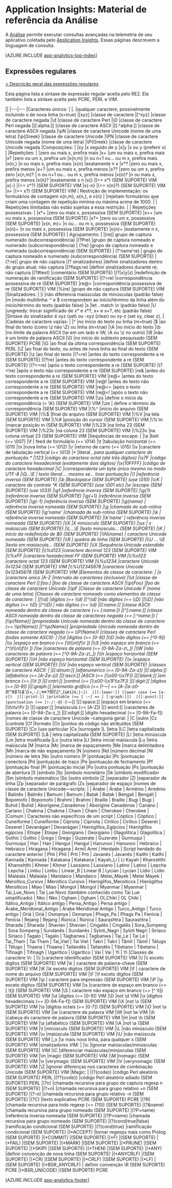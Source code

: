<properties 
	pageTitle="Material de referência da Análise no Application Insights" 
	description="Expressões regulares na Análise, a ferramenta de pesquisa avançada do Application Insights." 
	services="application-insights" 
    documentationCenter=""
	authors="alancameronwills" 
	manager="douge"/>

<tags 
	ms.service="application-insights" 
	ms.workload="tbd" 
	ms.tgt_pltfrm="ibiza" 
	ms.devlang="na" 
	ms.topic="article" 
	ms.date="03/21/2016" 
	ms.author="awills"/>

# Application Insights: Material de referência da Análise

A [Análise](app-analytics.md) permite executar consultas avançadas na telemetria de seu aplicativo coletada pelo [Application Insights](app-insights-overview.md). Essas páginas descrevem a linguagem de consulta.


[AZURE.INCLUDE [app-analytics-top-index](../../includes/app-analytics-top-index.md)]

## Expressões regulares


[> Descrição geral das expressões regulares](https://github.com/google/re2/wiki/Syntax).

Esta página lista a sintaxe de expressão regular aceita pelo RE2. 
Ela também lista a sintaxe aceita pelo PCRE, PERL e VIM.

||
|---|---
|Caracteres únicos: | 
|. |qualquer caractere, possivelmente incluindo o de nova linha (s=true) 
|[xyz] |classe de caractere 
|[^xyz] |classe de caractere negada 
|\\d |classe de caractere Perl 
|\\D |classe de caractere Perl negada 
|[[:alpha:]] |classe de caractere ASCII 
|[[:^alpha:]] |classe de caractere ASCII negada 
|\\pN |classe de caractere Unicode (nome de uma letra) 
|\\p{Greek} |classe de caractere Unicode 
|\\PN |classe de caractere Unicode negada (nome de uma letra) 
|\\P{Greek} |classe de caractere Unicode negada 
|Composições: | 
|xy |x seguido de y 
|x&#124;y |x ou y (preferir x) 
| 
|Repetições: | 
|zero ou mais x, prefira mais 
|x+ |um ou mais x, prefira mais 
|x? |zero ou um x, prefira um 
|x{n,m} |n ou n+1 ou... ou m x, prefira mais 
|x{n,} |n ou mais x, prefira mais 
|x{n} |exatamente n x 
|x*? |zero ou mais x, prefira menos 
|x+? |um ou mais x, prefira menos 
|x?? |zero ou um x, prefira zero 
|x{n,m}? | n ou n+1 ou... ou m x, prefira menos 
|x{n}? |n ou mais x, prefira menos 
|x{n}? |exatamente x n 
|x{} |(== x*) (SEM SUPORTE) VIM 
|x{-} |(== x*?) (SEM SUPORTE) VIM 
|x{-n} |(== x{n}?) (SEM SUPORTE) VIM 
|x= |(== x?) (SEM SUPORTE) VIM 
| Restrição de implementação: os formulários de contagem x{n,m}, x{n,}, e x{n} | 
|rejeitam formulários que criam uma contagem de repetição mínima ou máxima acima de 1000. | 
| Repetições ilimitadas não estão sujeitas a essa restrição. | 
| Repetições possessivas: | 
|x*+ |zero ou mais x, possessiva (SEM SUPORTE) 
|x++ |um ou mais x, possessiva (SEM SUPORTE) 
|x?+ |zero ou um x, possessiva (SEM SUPORTE) 
|x{n, m}+ |n ou... ou m x, possessiva (SEM SUPORTE) 
|x{n}+ |n ou mais x, possessiva (SEM SUPORTE) 
|x{n}+ |exatamente n x, possessiva (SEM SUPORTE) 
| Agrupamento: | 
|(re)| grupo de captura numerado (subcorrespondência) 
|(?P<name>re) |grupo de captura nomeado e numerado (subcorrespondência) 
| (?<name>re) |grupo de captura nomeado e numerado (subcorrespondência) (SEM SUPORTE) 
| (?'name're) | grupo de captura nomeado e numerado (subcorrespondência) (SEM SUPORTE) 
|(?:re)| grupo de não captura 
|(? sinalizadores) |definir sinalizadores dentro do grupo atual; não captura 
|(?flags:re) |definir sinalizadores durante re; não captura 
|(?#text) |comentário (SEM SUPORTE) 
|(?&#124;x&#124;y&#124;z) |redefinição de numeração de ramificação (SEM SUPORTE) 
|(?>re) |correspondência possessiva de re (SEM SUPORTE) 
|re@> |correspondência possessiva de re (SEM SUPORTE) VIM 
|%(re) |grupo de não captura (SEM SUPORTE) VIM 
|Sinalizadores: | 
|i |não diferencia maiúsculas de minúsculas (padrão false) 
|m |modo multilinha: ^ e $ correspondem ao início/término da linha além do início/término do texto (padrão false) 
|s |let . match \\n (padrão false) 
|U |ungreedy: trocar significado de x* e x*?, x+ e x+?, etc (padrão false) 
|Sintaxe do sinalizador é xyz (set) ou -xyz (clear) ou xy-z (set xy, clear z). | 
|Cadeias de caractere vazias: | 
|^ |no início do texto ou linha (m=true) 
|$ |ao final do texto (como \\z não \\Z) ou linha (m=true) 
|\\A |no início do texto 
|\\b |no limite da palavra ASCII (\\w em um lado e \\W, \\A ou \\z no outro)
|\\B |não é um limite de palavra ASCII 
|\\G |no início do subtexto pesquisado (SEM SUPORTE) PCRE 
|\\G |ao final da última correspondência (SEM SUPORTE) PERL 
|\\Z |ao final do texto, ou antes de nova linha ao final do texto (SEM SUPORTE) 
|\\z |ao final do texto 
|(?=re) |antes do texto correspondente a re (SEM SUPORTE) 
|(?!re) |antes do texto correspondente a re (SEM SUPORTE) 
|(?<=re) |após o texto correspondente a re (SEM SUPORTE) 
|(?<!re) |após o texto não correspondente a re (SEM SUPORTE) 
|re& |antes do texto correspondente a re (SEM SUPORTE) VIM 
|re@= |antes do texto correspondente a re (SEM SUPORTE) VIM 
|re@! |antes do texto não correspondente a re (SEM SUPORTE) VIM 
|re@<= |após o texto correspondente a re (SEM SUPORTE) VIM 
|re@<! |após o texto não correspondente a re (SEM SUPORTE) VIM
|\\zs |define o início da correspondência (= \\K) (SEM SUPORTE) VIM 
|\\ze | define o término da correspondência (SEM SUPORTE) VIM 
|\\%^ |início do arquivo (SEM SUPORTE) VIM 
|\\%$ |final do arquivo (SEM SUPORTE) VIM 
|\\%V |na tela (SEM SUPORTE) VIM 
|\\%# |posição do cursor (SEM SUPORTE) VIM 
|\\%'m |marcar posição m (SEM SUPORTE) VIM 
|\\%23l |na linha 23 (SEM SUPORTE) VIM 
|\\%23c |na coluna 23 (SEM SUPORTE) VIM 
|\\%23v |na coluna virtual 23 (SEM SUPORTE) VIM 
|Sequências de escape: | 
|\\a |bell (== \\007) 
|\\f | feed de formulário (== \\014) 
|\\t |tabulação horizontal (== \\011) 
|\\n |nova linha (== \\012) 
|\\r |retorno de carro (== \\015) 
|\\v |caractere de tabulação vertical (== \\013) 
|* |literal *, para qualquer caractere de pontuação * 
|\\123 |código do caractere octal (até três dígitos) 
|\\x7F |código do caractere hexadecimal (exatamente dois dígitos) 
|\\x{10FFFF} |código de caractere hexadecimal 
|\\C |correspondente um byte único mesmo no modo UTF-8 
|\\Q...\\E | texto literal ... mesmo se... tiver pontuação 
|\\1 |referência inversa (SEM SUPORTE) 
|\\b |Backspace (SEM SUPORTE) (use \\010) 
|\\cK | caractere de controle ^K (SEM SUPORTE) (use \\001 etc) 
|\\e |escape (SEM SUPORTE) (use \\033) 
|\\g1 |referência inversa (SEM SUPORTE) 
|\\g{1} |referência inversa (SEM SUPORTE) 
|\\g{+1} |referência inversa (SEM SUPORTE) 
|\\g{-1} |referência inversa (SEM SUPORTE) 
|\\g{name} | referência inversa nomeada (SEM SUPORTE) 
|\\g<name> |chamada de sub-rotina (SEM SUPORTE) 
|\\g'name' |chamada de sub-rotina (SEM SUPORTE) 
|\\k<name> | referência inversa nomeada (SEM SUPORTE) 
|\\k'name' | referência inversa nomeada (SEM SUPORTE) 
|\\lX |X minúsculo (SEM SUPORTE) 
|\\ux | x maiúsculo (SEM SUPORTE) 
|\\L...\\E |texto minúsculo... (SEM SUPORTE) 
|\\K | início da redefinição de $0 (SEM SUPORTE) 
|\\N{name} | caractere Unicode nomeado (SEM SUPORTE) 
|\\R | quebra de linha (SEM SUPORTE) 
|\\U … \\E |texto em maiúscula... (SEM SUPORTE) 
|\\X |Sequência Unicode estendida (SEM SUPORTE) 
|\\%d123 |caractere decimal 123 (SEM SUPORTE) VIM 
|\\%xFF |caractere hexadecimal FF (SEM SUPORTE) VIM 
|\\%o123 |caractere octal 123 (SEM SUPORTE) VIM 
|\\%u1234 |caractere Unicode 0x1234 (SEM SUPORTE) VIM 
|\\%U12345678 |caractere Unicode 0x12345678 (SEM SUPORTE) VIM 
|Elementos de classe de caractere: | 
|x |caractere único 
|A-Z |intervalo de caracteres (inclusive) 
|\\d |classe de caractere Perl 
|[:foo:] |foo de classe de caractere ASCII 
|\\p{Foo} |foo de classe de caractere Unicode 
|\\pF |Classe de caractere Unicode F (nome de uma letra) 
|Classes de caractere nomeado como elementos de classe de caractere: | 
|[\\d] |dígitos (== \\d) 
|[^\\d] |não dígitos (== \\D) 
|[\\D] |não dígitos (== \\D) 
|[^\\D] | não dígitos (== \\d) 
|[[:name:]] |classe ASCII nomeada dentro da classe de caractere (== [:name:]) 
|[^[:name:]] |classe ASCII nomeada dentro da classe de caracteres negada (== [:^name:]) 
|[\\p{Name}] |propriedade Unicode nomeada dentro da classe de caractere (== \\p{Name}) 
|[^\\p{Name}] |propriedade Unicode nomeada dentro da classe de caractere negada (== \\P{Name}) 
|classes de caractere Perl (todas somente ASCII): | 
|\\d |dígitos (== [0-9]) 
|\\D |não dígitos (== [^0-9]) 
|\\s |espaço em branco (== [\\t\\n\\f\\r ]) 
|\\S |não espaço em branco (== [^\\t\\n\\f\\r ]) 
|\\w |caracteres de palavra (== [0-9A-Za-z\_]) 
|\\W |não caracteres de palavra (== [^0-9A-Za-z\_]) 
|\\h |espaço horizontal (SEM SUPORTE) 
|\\H |não espaço horizontal (SEM SUPORTE) 
|\\v |espaço vertical (SEM SUPORTE) 
|\\V |não espaço vertical (SEM SUPORTE) 
|classes de caractere ASCII: | 
|[[:alnum:]] |alfanumérico (== [0-9A-Za-z]) 
|[[:alpha:]] |alfabético (== [A-Za-z]) 
|[[:ascii:]] |ASCII (== [\\x00-\\x7F]) 
|[[:blank:]] |em branco (== [\\t ]) 
|[[:cntrl:]] |control (== [\\x00-\\x1F\\x7F]) 
|[[:digit:]] |dígitos (== [0-9]) 
|[[:graph:]] |elemento gráfico (== [!-~] == [A-Za-z0-9!"#$%&'()*+,-./:;<=>?@[\\]^\_`{&#124;}~]) 
|[[:lower:]] |lower case (== [a-z]) 
|[[:print:]] |printable (== [ -~] == [ [:graph:]]) 
|[[:punct:]] |punctuation (== [!-/:-@[-`{-~]) 
|[[:space:]] |espaço em branco (== [\\t\\n\\v\\f\\r ]) 
|[[:upper:]] |maiúscula (== [A-Z]) 
|[[:word:]] |caracteres de palavra (== [0-9A-Za-z\_]) 
|[[:xdigit:]] |dígito hexadecimal (== [0-9A-Fa-f]) 
|nomes de classe de caractere Unicode –categoria geral: | 
|C |outro 
|Cc |controle 
|Cf |formato 
|Cn |pontos de código não atribuídos (SEM SUPORTE) 
|Co |uso particular 
|Cs |surrogate 
|L |letra 
|LC |letra capitalizada (SEM SUPORTE) 
|L& | letra capitalizada (SEM SUPORTE) 
|Ll |letra minúscula 
|Lm |letra modificada 
|Lo |outra letra 
|Lt |letra inicial maiúscula 
|Lu |letra maiúscula 
|M |marca 
|Mc |marca de espaçamento 
|Me |marca delimitadora 
|Mn |marca de não espaçamento 
|N |número 
|Nd |número decimal 
|Nl |número de letra 
|No |outro número 
|P |pontuação 
|Pc |pontuação conectora 
|Pd |pontuação de traço 
|Pe |pontuação de fechamento 
|Pf |pontuação final 
|Pi |pontuação inicial 
|Po |outra pontuação 
|Ps |pontuação de abertura 
|S |símbolo 
|Sc |símbolo monetário 
|Sk |símbolo modificador 
|Sm |símbolo matemático 
|So |outro símbolo 
|Z |separador 
|Zl |separador de linha 
|Zp |separador de parágrafo 
|Zs |separador de espaço 
|nomes de classe de caractere Unicode—scripts: | 
| Árabe | Árabe 
| Armênio | Armênio 
| Balinês | Balinês 
| Bamum | Bamum 
| Batak | Batak 
| Bengali | Bengali 
| Bopomofo | Bopomofo 
| Brahmi | Brahmi 
| Braille | Braille 
| Bugi | Bugi 
| Buhid | Buhid 
| Aborígene\_Canadense | Aborígine Canadense 
| Cariano | Cariano 
| Chakma | Chakma 
| Cham | Cham 
| Cherokee | Cherokee | 
|Comum | Caracteres não específicos de um script 
| Cóptico | Cóptico 
| Cuneiforme | Cuneiforme 
| Cipriota | Cipriota 
| Cirílico | Cirílico 
| Deseret | Deseret 
| Devanágari | Devanágari 
| Hieróglifos\_Egípcios | Hieróglifos egípcios 
| Etíope | Etíope 
| Georgiano | Georgiano 
| Glagolítica | Glagolítica 
| Gothic | Gothic 
| Grego | Grego 
| Guzerate | Guzerate 
| Gurmuqui | Gurmuqui 
| Han | Han 
| Hangul | Hangul 
| Hanunoo | Hanunoo 
| Hebraico | Hebraico 
| Hiragana | Hiragana 
| Armi| Armi 
| Herdado | Script herdado do caractere anterior 
| Phli | Phli 
| Prti | Prti 
| Javanês | Javanês 
| Kaithi | Kaithi 
| Kannada | Kannada 
| Katakana | Katakana 
| Kayah\_Li | Li Kayah 
| Kharoshthi | Kharoshthi 
| Khmer | Khmer 
| Laosiano | Laosiano 
| Latino | Latino 
| Lepcha | Lepcha 
| Limbu | Limbu 
| Linear\_B | Linear B 
| Lycian | Lycian 
| Lídio | Lídio 
| Malaiala | Malaiala 
| Mandaico | Mandaico 
| Metei\_Mayek | Metei Mayek 
| Meroítico\_Cursivo | Meroítico Cursivo 
| Hieróglifos\_Meroíticos | Hieróglifos Meroíticos 
| Miao | Miao 
| Mongol | Mongol 
| Myanmar | Myanmar 
| Tai\_Lue\_Novo | Tai Lue Novo (também conhecido como Tai Lue simplificado) 
| Nko | Nko 
| Ogham | Ogham 
| Ol\_Chiki | OL Chiki 
| Itálico\_Antigo | Itálico antigo 
| Persa\_Antigo | Persa antigo 
| Árabe\_Meridional\_Antigo | Árabe Meridional Antigo 
| Turco\_Antigo | Turco antigo 
| Oriá | Oriá 
| Osmanya | Osmanya 
| Phags\_Pa | Phags Pa 
| Fenícia | Fenícia 
| Rejang | Rejang 
| Rúnica | Rúnica 
| Saurashtra | Saurashtra 
| Sharada | Sharada 
| Shavian | Shavian 
| Cingalês | Cingalês 
| Sora\_Sompeng | Sora Sompeng 
| Sundanês | Sundanês 
| Syloti\_Nagri | Syloti Nagri 
| Siríaco | Siríaco 
| Tagalo | Tagalo 
| Tagbanwa | Tagbanwa 
| Tai\_Le | Tai Le 
| Tai\_Tham | Tai Tham 
| Tai\_Viet | Tai Viet 
| Takri | Takri 
| Tâmil | Tâmil 
| Télugo | Télugo 
| Thaana | Thaana 
| Tailandês | Tailandês 
| Tibetano | Tibetano 
| Tifinagh | Tifinagh 
| Ugarítico | Ugarítico 
| Vai | Vai 
| Yi | Yi 
|Classes de caractere Vi: | 
|\\i |caractere identificador (SEM SUPORTE) VIM 
|\\I |\\i exceto dígitos (SEM SUPORTE) VIM 
|\\k | caractere de palavra-chave (SEM SUPORTE) VIM 
|\\K |\\k exceto dígitos (SEM SUPORTE) VIM 
|\\f | caractere de nome do arquivo (SEM SUPORTE) VIM 
|\\F |\\f exceto dígitos (SEM SUPORTE) VIM 
|\\p | caractere para impressão (SEM SUPORTE) VIM 
|\\P |\\p exceto dígitos (SEM SUPORTE) VIM 
|\\s |caractere de espaço em branco (== [ \\t]) (SEM SUPORTE) VIM 
|\\S | caractere não espaço em branco (== [^ \\t]) (SEM SUPORTE) VIM 
|\\d |dígitos (== [0-9]) VIM 
|\\D |not \\d VIM 
|\\x |dígitos hexadecimais (== [0-9A-Fa-f]) (SEM SUPORTE) VIM 
|\\X |not \\x (SEM SUPORTE) VIM 
|\\o |dígitos octais (== [0-7]) (SEM SUPORTE) VIM
|\\O |not \\o (SEM SUPORTE) VIM 
|\\w |caractere de palavra VIM 
|\\W |not \\w VIM 
|\\h |cabeça do caractere de palavra (SEM SUPORTE) VIM 
|\\H |not \\h (SEM SUPORTE) VIM 
|\\a |alfabético (SEM SUPORTE) VIM 
|\\A |not \\a (SEM SUPORTE) VIM 
|\\l |minúsculo (SEM SUPORTE) VIM 
|\\L |não minúsculo (SEM SUPORTE) VIM 
|\\u |maiúscula (SEM SUPORTE) VIM 
|\\U |não maiúscula (SEM SUPORTE) VIM 
|\_x |\\x mais nova linha, para qualquer x (SEM SUPORTE) VIM 
|sinalizadores VIM: | 
|\\c |ignorar maiúsculas/minúsculas (SEM SUPORTE) VIM 
|\\C |diferenciar maiúsculas/minúsculas (SEM SUPORTE) VIM 
|\\m |magic (SEM SUPORTE) VIM 
|\\M |nomagic (SEM SUPORTE) VIM 
|\\v |verymagic (SEM SUPORTE) VIM 
|\\V |verynomagic (SEM SUPORTE) VIM 
|\\Z |ignorar diferenças nos caracteres de combinação Unicode (SEM SUPORTE) VIM 
|Magic: | 
|(?{code}) |código Perl aleatório (SEM SUPORTE) PERL 
|(??{code}) |código Perl aleatório adiado (SEM SUPORTE) PERL 
|(?n) |chamada recursiva para grupo de captura regexp n (SEM SUPORTE) 
|(?+n) |chamada recursiva para grupo relativo +n (SEM SUPORTE) 
|(?-n) |chamada recursiva para grupo relativo -n (SEM SUPORTE) 
|(?C) |texto explicativo PCRE (SEM SUPORTE) PCRE 
|(?R) |chamada recursiva para todo regexp (== (?0)) (SEM SUPORTE) 
|(?&name) |chamada recursiva para grupo nomeado (SEM SUPORTE) 
|(?P=name) |referência inversa nomeada (SEM SUPORTE) 
|(?P>name) |chamada recursiva para grupo nomeado (SEM SUPORTE) 
|(?(cond)true&#124;false) |ramificação condicional (SEM SUPORTE) 
|(?(cond)true) |ramificação condicional (SEM SUPORTE) 
|(*ACCEPT) |tornar regexps mais como Prolog (SEM SUPORTE) 
|(*COMMIT) |(SEM SUPORTE) 
|(*F) |(SEM SUPORTE) 
|(*FAIL) |(SEM SUPORTE) 
|(*MARK) |(SEM SUPORTE) 
|(*PRUNE) |(SEM SUPORTE) 
|(*SKIP) |(SEM SUPORTE)
|(*THEN) |(SEM SUPORTE) 
|(*ANY) |definir convenção de nova linha (SEM SUPORTE) 
|(*ANYCRLF) |(SEM SUPORTE) 
|(*CR) |(SEM SUPORTE) 
|(*CRLF) |(SEM SUPORTE) 
|(*LF) |(SEM SUPORTE) 
|(*BSR\_ANYCRLF) | definir convenção \\R (SEM SUPORTE) PCRE 
|(*BSR\_UNICODE) |(SEM SUPORTE) PCRE




[AZURE.INCLUDE [app-analytics-footer](../../includes/app-analytics-footer.md)]

<!-----------HONumber=AcomDC_0330_2016-->